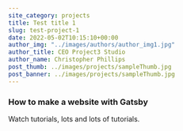 ```yaml
---
site_category: projects
title: Test title 1
slug: test-project-1
date: 2022-05-02T10:15:10+00:00
author_img: "../images/authors/author_img1.jpg"
author_title: CEO Project3 Studio
author_name: Christopher Phillips
post_thumb: ../images/projects/sampleThumb.jpg
post_banner: ../images/projects/sampleThumb.jpg
---
```


### How to make a website with Gatsby

Watch tutorials, lots and lots of tutorials.

